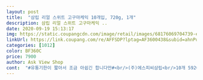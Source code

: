 ```yaml
---
layout: post 
title:  "삼립 리얼 스위트 고구마케익 10개입, 720g, 1개" 
description: 삼립 리얼 스위트 고구마케익 ..
date: 2020-09-19 15:13:17 
img: https://static.coupangcdn.com/image/retail/images/68176069704739-e2e0a2df-36a8-4c03-b37d-9ff9456cb624.jpg 
linkUrl: https://link.coupang.com/re/AFFSDP?lptag=AF3600438&subid=ahnPublicAsk&pageKey=192137556&itemId=549656304&vendorItemId=4442319435&traceid=V0-113-157ec0f9ff77b6aa 
categories: [1012] 
color: BF360C 
price: 7900 
author: Ask View Shop 
cont:  "#유통기한이 짧아서 조금 아쉽긴 합니다만#<br/>(주)에스피씨삼립<br/>10개 5920원주고 구매햇으니  빵한개당 590원정도네요.<br/><br/>10개 다 못먹고 남으면<br/>2020년 9월 20일까지<br/>5월 9일주문하고 그다음날 새벽에 10일 받았는데.<br/><br/>7,900원<br/>720g<br/>7900원에 보통 나오는데.<br/>5920원주고 구매햇답니다<br/><br/>{가격}<br/>{보관방법}<br/>{소재지}<br/>{영양정보}<br/>{원재료명}<br/>{유통기한}<br/>{제조사}<br/>{총 중량}<br/>ㅎㅎㅎ<br/>가공유크림.<br/>  기타과당.<br/>  정제소금등.<br/>.<br/>유화제등이<br/>가성비 좋고<br/>간식으로도 OK<br/>간식이 먹고싶다고할때 한개씩 준답니다.<br/><br/>강추 합니다<br/>개당 790원 꼴이네요<br/>결론은<br/>경기도 시흥시 공단1대로<br/>고구마 케익이 있길래 아이들이 좋아할거 같아 주문을 했습니다 ( 제가 먹고 싶어서 주문한게 절대 아닙니다 ㅋ) 눼 저도 요런 스탈 빵을 좋아해서 겸사겸사 주문을 했구요.<br/> 유통기한은 3/12일까지 오늘 포함 3일 남았습니다.<br/><br/>고구마케익이 치즈케익보다 훨씬더 부드럽네요.<br/> 입에 넣으면 딱 뭉쳐지면서 녹는다고 해야하나.<br/>.<br/> 정말 부드럽네요 아주 폭신하고 촉촉한 스폰지 먹는 기분입니다.<br/> 스폰지가 이런 맛이라면 먹을수 있을듯<br/>고구마케익이라서 향기는 고구마향기가 나구요.<br/><br/>고구마향과 맛이 느껴집니다<br/>구매 하시는데 도움이<br/>구매하게 되었습니다<br/>그리고 10개정도 든거 한박스사면 든든하고오래먹을 수잇을거같아서 한박스 주문했답니다.<br/><br/>깔끔하게 한개씩 비닐포장 되어있어서 위생적이에요.<br/><br/>나트륨 120mg 6%<br/>냉동고에 넣어서 보관해주시고요.<br/><br/>냉동고에 두고두고 먹으면 되거든요.<br/><br/>냉동실에 넣어두었다가<br/>냉장보관 후 유통기한 내에 섭취<br/>너무 너무 맛있습니다<br/>너무 맛있어요<br/>단백질 4g 7%<br/>달달하고 부드러운 식감에<br/>당류 22g 22%<br/>동네 마트에선 1.<br/>000 원 정도에 살 수 있으니<br/>동네브랜드빵집가면 비슷한제품 1400  1500원정도하니<br/>되고자 한자 적어봅니다<br/>두가지 다<br/>둘다 맛있어요.<br/><br/>들어갔구요.<br/><br/>리얼스위트 고구마케이크.<br/><br/>리얼스위트 고구마케익은<br/>마트가면 훨씬 비싸더라구요.<br/><br/>맛도<br/>맛이 ㅎㅎ예술입니다^^<br/>맛있게 다 먹고 재구매 하러 올게요<br/>맛있고 식감이 뛰어나고<br/>맛있는거 먹으면 행복하다고 합니다 그거야 누구나 당연한건데 조그만게 벌써 그 이치를 깨달았습니다<br/>맛있다는 거지요^^<br/>먹기전에 실온에 20  30분정도만 꺼내두면<br/>먹어도 좋습니다<br/>밀가루(밀/미국산),설탕,전란액/국산,소비톨액,쇼트닝(대두유/외국산),크림치즈,혼합제제[기타과당,글리세린지방산에스테르,프로필렌글리콜,자당지방산에스테르,주정,폴리소르베이트60,소르비탄지방산에스테르,프로필렌글리콜지방산에스테르,가공유크림,혼합제제 글루코노<br/> -알파락톤,탄산수소나트륨,쌀가루],고구마시즈닝분말[고구마분말/국산],혼합제제글리신,폴리리신,덱스트린],정제소금,합성향료,혼합제제[기타과당,프로필렌글리콜,베타카로틴(착색료),글리세린지방산에스테르],유화제<br/>부드러운 식감이고<br/>부드러운건 둘다 똑같아요.<br/><br/>부드럽습니다<br/>빵은 벌써 4개를 먹었습니다 이래서 제가 빵을 구매하기가 두렵습니다 그래도 매일 이렇게 먹는건 아니니까  ... <br/> 다행이라고 생각해야겠죠... <br/><br/>빵집에서는 천원 넘게 파는데 정말 가격이 합리적입니다.<br/> 빵을 먹는건 어차피 어느정도 첨가물은 망각하고 먹어야 합니다.<br/><br/>살살 녹는 이맛 ㅎㅎㅎ<br/>삼립 리얼 스위트 고구마케이크빵.<br/><br/>삼립 리얼 스위트 고구마케익<br/>삼립 리얼 후레쉬 치즈케익도<br/>삼립 리얼스위트 고구마케익은 이번이 3번째 구매랍니다.<br/><br/>선물용으로도 OK<br/>솔직한 구매후기입니다;;<br/>스르르 녹으면서 촉촉한 식감의 케이크를 드실수있답니다.<br/><br/>식감도<br/>식감도 매우 부드럽고<br/>식감은 촉촉하고 입안에서 살살녹아요.<br/><br/>식감이<br/>식사대용으로<br/>식사를 못하고 출근하니까<br/>아;; 코로나가 사람잡네요;; 나가지도 못하고 집구석에서 아이들과 씨름하느라 죽갔습니다.<br/> 그래서 빵이라도 사서 먹고 과자 젤리등등 주문목록과 제 살들만 늘어갑니다<br/>아이들도 잘먹고.<br/>  든든해요.<br/><br/>아이들이 참 좋아하는 간식이랍니다.<br/><br/>아침 출근길<br/>아침식사 대용<br/>어떤분들은 몇개씩 한꺼번에드신다는 분들도계시던데<br/>엄청 저렴하게 구매햇네요.<br/><br/>역시 빵은 SPC 삼립이지요<br/>요즘 하루에  삼시세끼 아이들 간식부터 밥까지 해먹이느라<br/>우리집 아이들도 하나씩 더 먹겠다고 아우성이지만.<br/>.<br/>ㅠ<br/>우리집에는 저도 잘 먹지만  다리짧은 먹보식신 둘째가 있어서 유통기한은 의미가 없습니다.<br/> 당연히 그전에 다 먹기 때문입니다.<br/> 밥을 먹였는데 다 먹고 나서 뭐 먹을거 없냐고 뭐가 먹고 싶다! 이러는 아이입니다.<br/> .<br/><br/>우유와 먹으면 숏다리 먹깨비 둘째는 2개는 기본입니다.<br/> 첫째가 하나 먹을때 이 아이는 2개를 흡입하네요 <br/> -<br/> - /  와 !! 대단합니다.<br/> 적당히를 모르는 나이라 숨겨놔야 할거 같습니다 ... <br/>.<br/>.<br/><br/>원재료명을 살펴보자면.<br/>.<br/>  밀가루 설탕.<br/>  전란액.<br/><br/>유통기한이 2020년 5월12일까지네요.<br/><br/>유통기한이 이틀밖에 안  남아서 세일가걱으로  파신거 같아요.<br/><br/>으로<br/>이틀밖에 여유가없어도 괜찮아요.<br/><br/>전 오후에  아이들이 밥 생각은 없고.<br/><br/>정말 부드럽네요^^<br/>정말 저렴하게 구매한거 같습니다<br/>정말 정말 너무 너무 부드럽습니다<br/>정신없는데 쿠팡프레쉬로 먹거리 안전배송잘 받고있답니다.<br/><br/>제과점 케익 부럽지 않을만큼<br/>좋습니다<br/>지방 7g 13%<br/>추천합니다.<br/><br/>치즈의 깊은 맛과 향이 살아있고<br/>치즈케이크는 깔끔하고 고구마케이크는 달달하답니다.<br/><br/>치즈케이크도 있는데.<br/>두제품 다 먹어본 저는 개인적으로<br/>치즈케익과 비교하라고 하면<br/>치즈케익도 맛있지만 고구마케익도 달콤하고 고구마향도 나면서 정말 부드러워서 꿀떡꿀떡 넘어갑니다.<br/><br/>치즈케익은 치즈의 깊은 맛과 향<br/>콜레스테롤 95mg 32%<br/>퀄리티도 좋고<br/>탄수화물 38g 18%<br/>트랜스지방 0g<br/>포화지방 2.<br/>9g 19%<br/>한개 뜯으면 금방먹어버려서 자제하셔야된답니다.<br/><br/>" 
---
```


